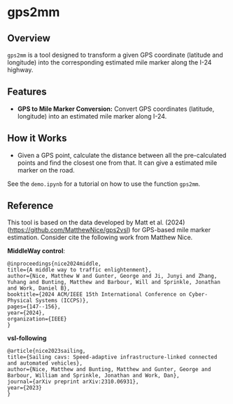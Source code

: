 # gps2mm

## Overview
`gps2mm` is a tool designed to transform a given GPS coordinate (latitude and longitude) into the corresponding estimated mile marker along the I-24 highway. 

## Features
- **GPS to Mile Marker Conversion:** Convert GPS coordinates (latitude, longitude) into an estimated mile marker along I-24.

## How it Works
- Given a GPS point, calculate the distance between all the pre-calculated points and find the closest one from that. It can give a estimated mile marker on the road.

See the `demo.ipynb` for a tutorial on how to use the function `gps2mm`.

## Reference
This tool is based on the data developed by Matt et al. (2024) (https://github.com/MatthewNice/gps2vsl) for GPS-based mile marker estimation. Consider cite the following work from Matthew Nice.

**MiddleWay control**:

    @inproceedings{nice2024middle, 
    title={A middle way to traffic enlightenment}, 
    author={Nice, Matthew W and Gunter, George and Ji, Junyi and Zhang, Yuhang and Bunting, Matthew and Barbour, Will and Sprinkle, Jonathan and Work, Daniel B}, 
    booktitle={2024 ACM/IEEE 15th International Conference on Cyber-Physical Systems (ICCPS)}, 
    pages={147--156}, 
    year={2024}, 
    organization={IEEE} 
    }

**vsl-following**

    @article{nice2023sailing, 
    title={Sailing cavs: Speed-adaptive infrastructure-linked connected and automated vehicles}, 
    author={Nice, Matthew and Bunting, Matthew and Gunter, George and Barbour, William and Sprinkle, Jonathan and Work, Dan}, 
    journal={arXiv preprint arXiv:2310.06931}, 
    year={2023} 
    }